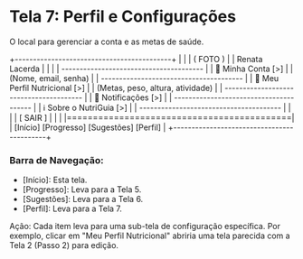 # Tela 7: Perfil e Configurações

O local para gerenciar a conta e as metas de saúde.

+-------------------------------------------+
|                                           |
|           ( FOTO )                        |
|           Renata Lacerda                  |
|                                           |
|   --------------------------------------- |
|   👤 Minha Conta                      [>] |
|   (Nome, email, senha)                    |
|   --------------------------------------- |
|   🎯 Meu Perfil Nutricional           [>] |
|   (Metas, peso, altura, atividade)        |
|   --------------------------------------- |
|   🔔 Notificações                    [>] |
|   --------------------------------------- |
|   ℹ️ Sobre o NutriGuia                [>] |
|   --------------------------------------- |
|                                           |
|   [              SAIR                   ] |
|                                           |
|===========================================|
| [Início] [Progresso] [Sugestões] [Perfil] |
+-------------------------------------------+


### Barra de Navegação:
* [Início]: Esta tela.
* [Progresso]: Leva para a Tela 5.
* [Sugestões]: Leva para a Tela 6.
* [Perfil]: Leva para a Tela 7.

Ação: Cada item leva para uma sub-tela de configuração específica. Por exemplo, clicar em "Meu Perfil Nutricional" abriria uma tela parecida com a Tela 2 (Passo 2) para edição.